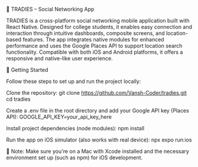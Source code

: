 📱 TRADIES – Social Networking App

TRADIES is a cross-platform social networking mobile application built with React Native. Designed for college students, it enables easy connection and interaction through intuitive
dashboards, composite screens, and location-based features. The app integrates native modules for enhanced performance and uses the Google Places API to support location search
functionality. Compatible with both iOS and Android platforms, it offers a responsive and native-like user experience.

🚀 Getting Started

Follow these steps to set up and run the project locally:

Clone the repository:
  git clone https://github.com/Vansh-Coder/tradies.git
  cd tradies

Create a .env file in the root directory and add your Google API key (Places API):
  GOOGLE_API_KEY=your_api_key_here

Install project dependencies (node modules):
  npm install

Run the app on iOS simulator (also works with real device):
  npx expo run:ios

📌 Note: Make sure you're on a Mac with Xcode installed and the necessary environment set up (such as npm) for iOS development.
